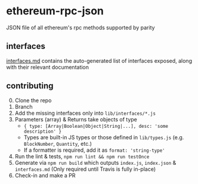# ethereum-rpc-json

JSON file of all ethereum's rpc methods supported by parity

## interfaces

[interfaces.md](interfaces.md) contains the auto-generated list of interfaces exposed, along with their relevant documentation

## contributing

0. Clone the repo
0. Branch
0. Add the missing interfaces only into `lib/interfaces/*.js`
0. Parameters (array) & Returns take objects of type
    - `{ type: [Array|Boolean|Object|String|...], desc: 'some description' }`
    - Types are built-in JS types or those defined in `lib/types.js` (e.g. `BlockNumber`, `Quantity`, etc.)
    - If a formatter is required, add it as `format: 'string-type'`
0. Run the lint & tests, `npm run lint && npm run testOnce`
0. Generate via `npm run build` which outputs `index.js`, `index.json` & `interfaces.md` (Only required until Travis is fully in-place)
0. Check-in and make a PR
